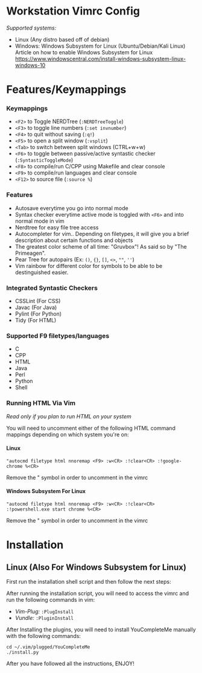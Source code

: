 # Workstation Vimrc Config
*Supported systems:*
- Linux (Any distro based off of debian)
- Windows: Windows Subsystem for Linux (Ubuntu/Debian/Kali Linux)
Article on how to enable Windows Subsystem for Linux https://www.windowscentral.com/install-windows-subsystem-linux-windows-10

# Features/Keymappings
### Keymappings
- `<F2>` to Toggle NERDTree (`:NERDTreeToggle`)
- `<F3>` to toggle line numbers (`:set invnumber`)
- `<F4>` to quit without saving (`:q!`)
- `<F5>` to open a split window (`:vsplit`)
- `<Tab>` to switch between split windows (CTRL+w+w)
- `<F6>` to toggle between passive/active syntastic checker (`:SyntasticToggleMode`)
- `<F8>` to compile/run C/CPP using Makefile and clear console
- `<F9>` to compile/run languages and clear console
- `<F12>` to source file (`:source %`)

### Features
- Autosave everytime you go into normal mode
- Syntax checker everytime active mode is toggled with `<F6>` and into normal mode in vim
- Nerdtree for easy file tree access
- Autocompleter for vim.. Depending on filetypes, it will give you a brief description about certain functions and objects
- The greatest color scheme of all time: "Gruvbox"! As said so by "The Primeagen".
- Pear Tree for autopairs (Ex: `()`, `{}`, `[]`, `<>`, `""`, `''`)
- Vim rainbow for different color for symbols to be able to be destinguished easier.

### Integrated Syntastic Checkers
- CSSLint (For CSS)
- Javac (For Java)
- Pylint (For Python)
- Tidy (For HTML)

### Supported F9 filetypes/languages
- C
- CPP
- HTML
- Java
- Perl
- Python
- Shell

### Running HTML Via Vim
*Read only if you plan to run HTML on your system*

You will need to uncomment either of the following HTML command mappings depending on which system you're on:

#### Linux
`"autocmd filetype html nnoremap <F9> :w<CR> :!clear<CR> :!google-chrome %<CR>`

Remove the " symbol in order to uncomment in the vimrc
#### Windows Subsystem For Linux
`"autocmd filetype html nnoremap <F9> :w<CR> :!clear<CR> :!powershell.exe start chrome %<CR>`

Remove the " symbol in order to uncomment in the vimrc
# Installation

## Linux (Also For Windows Subsystem for Linux)
First run the installation shell script and then follow the next steps:

After running the installation script, you will need to access the vimrc and run the following commands in vim:
- *Vim-Plug:* `:PlugInstall`
- *Vundle:* `:PluginInstall`

After Installing the plugins, you will need to install YouCompleteMe manually with the following commands:
```
cd ~/.vim/plugged/YouCompleteMe
./install.py
```
After you have followed all the instructions, ENJOY!
